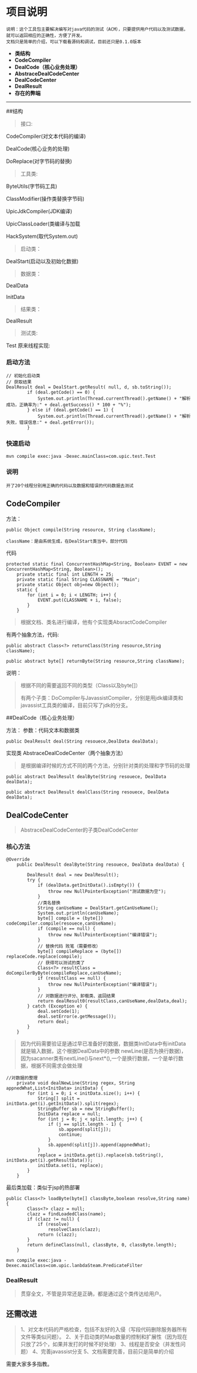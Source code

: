 # 项目说明
    说明：这个工具包主要解决编写对java代码的测试（ACM），只要提供用户代码以及测试数据，就可以返回相应的正确性，方便了开发。
    文档只是简单的介绍，可以下载看源码和调试，目前还只是0.1.0版本
    
- **类结构**
- **CodeCompiler**
- **DealCode（核心业务处理）**
-  **AbstraceDealCodeCenter**
-  **DealCodeCenter**
-  **DealResult**
-  **存在的弊端**


-------------------

##结构

 >接口:
 
   CodeCompiler(对文本代码的编译)
   
   DealCode(核心业务的处理)
   
   DoReplace(对字节码的替换)

>工具类:

ByteUtils(字节码工具)

ClassModifier(操作类替换字节码)

UpicJdkCompiler(JDK编译)

UpicClassLoader(类编译与加载

HackSystem(取代System.out)

>启动类：

DealStart(启动以及初始化数据)

>数据类：

DealData

InitData

>结果类：

DealResult

>测试类:

Test
原来线程实现:
### 启动方法

```
// 初始化启动类
// 获取结果
DealResult deal = DealStart.getResult( null, d, sb.toString());
		if (deal.getCode() == 0) {
			System.out.println(Thread.currentThread().getName() + "解析成功，正确率为:" + deal.getSuccess() * 100 + "%");
		} else if (deal.getCode() == 1) {
			System.out.println(Thread.currentThread().getName() + "解析失败，错误信息:" + deal.getError());
		}
```
### 快速启动

```
mvn compile exec:java -Dexec.mainClass=com.upic.test.Test
```
### 说明
    开了20个线程分别用正确的代码以及数据和错误的代码数据去测试

## CodeCompiler
方法：

```
public Object compile(String resource, String className);
```
    className：是由系统生成，在DealStart类当中，部分代码
代码

```
protected static final ConcurrentHashMap<String, Boolean> EVENT = new ConcurrentHashMap<String, Boolean>();
	private static final int LENGTH = 25;
	private static final String CLASSNAME = "Main";
	private static Object obj=new Object();
	static {
		for (int i = 0; i < LENGTH; i++) {
			EVENT.put(CLASSNAME + i, false);
		}
	}
```
>根据文档、类名进行编译，他有个实现类AbsractCodeCompiler

有两个抽象方法，代码:

```
public abstract Class<?> returnClass(String resource,String className);

public abstract byte[] returnByte(String resource,String className);
```
说明：
>根据不同的需要返回不同的类型（Class以及byte[]）
>
>有两个子类：DoCompiler与JavassistCompiler，分别是用jdk编译类和javassist工具类的编译，目前只写了jdk的分支。

##DealCode（核心业务处理）

方法：
参数：代码文本和数据类
```
public DealResult deal(String resouece,DealData dealData);
```


实现类 AbstraceDealCodeCenter（两个抽象方法）
>是根据编译时候的方式不同的两个方法，分别针对类的处理和字节码的处理

```
public abstract DealResult dealByte(String resouece, DealData dealData);

public abstract DealResult dealClass(String resouece, DealData dealData);
```

## DealCodeCenter
>AbstraceDealCodeCenter的子类DealCodeCenter

### 核心方法


```
@Override
	public DealResult dealByte(String resouece, DealData dealData) {

		DealResult deal = new DealResult();
		try {
			if (dealData.getInitData().isEmpty()) {
				throw new NullPointerException("测试数据为空");
			}
			//类名替换
			String canUseName = DealStart.getCanUseName();
			System.out.println(canUseName);
			byte[] compile = (byte[]) codeCompiler.compile(resouece,canUseName);
			if (compile == null) {
				throw new NullPointerException("编译错误");
			}
			// 替换代码 败笔（需要修改）
			byte[] compileReplace = (byte[]) replaceCode.replace(compile);
			// 获得可以测试的类了
			Class<?> resultClass = doCompilerByByte(compileReplace,canUseName);
			if (resultClass == null) {
				throw new NullPointerException("编译错误");
			}
			// 对数据进行评分、卸载类、返回结果
			return dealResult0(resultClass,canUseName,dealData,deal);
		} catch (Exception e) {
			deal.setCode(1);
			deal.setError(e.getMessage());
			return deal;
		}
	}
```

>因为代码需要验证是通过早已准备好的数据，数据类InitData中有initData就是输入数据，这个根据DealData中的参数 newLine(是否为换行数据)，因为sacanner类有nextLine()与next*(),一个是换行数据，一个是单行数据，根据不同需求会做处理

```
//对数据的整理
	private void dealNewLine(String regex, String appnedWhat,List<InitData> initData) {
		for (int i = 0; i < initData.size(); i++) {
			String[] split = initData.get(i).getInitData().split(regex);
			StringBuffer sb = new StringBuffer();
			InitData replace = null;
			for (int j = 0; j < split.length; j++) {
				if (j == split.length - 1) {
					sb.append(split[j]);
					continue;
				}
				sb.append(split[j]).append(appnedWhat);
			}
			replace = initData.get(i).replace(sb.toString(), initData.get(i).getResultData());
			initData.set(i, replace);
		}
	}
```

最后类加载：类似于jsp的热部署

```
public Class<?> loadByte(byte[] classByte,boolean resolve,String name) {
		Class<?> clazz = null;
        clazz = findLoadedClass(name);
        if (clazz != null) {
            if (resolve)
                resolveClass(clazz);
            return (clazz);
        }
		return defineClass(null, classByte, 0, classByte.length);
	}
```



```
mvn compile exec:java -Dexec.mainClass=com.upic.lanbdaSteam.PredicateFilter
```



### DealResult
>贯穿全文，不管是异常还是正确，都是通过这个类传达给用户。


## 还需改进
>1、对文本代码的严格检查，包括不友好的入侵（写段代码删除服务器所有文件等类似问题）。
>2、关于启动类的Map数量的控制和扩展性（因为现在只放了25个，如果并发打的时候不好处理）
>3、线程是否安全（并发性问题）
>4、完善javassist分支
>5、文档需要完善，目前只是简单的介绍

需要大家多多指教。
